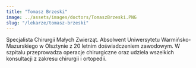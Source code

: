 ```yaml
---
title: "Tomasz Brzeski"
image: ../assets/images/doctors/TomaszBrzeski.PNG
slug: "/lekarze/tomasz-brzeski"
---
```


Specjalista Chirurgii Małych Zwierząt. Absolwent Uniwersytetu Warmińsko-Mazurskiego w Olsztynie z 20 letnim doświadczeniem zawodowym. W szpitalu przeprowadza operacje chirurgiczne oraz udziela wszelkich konsultacji z zakresu chirurgii i ortopedii.


